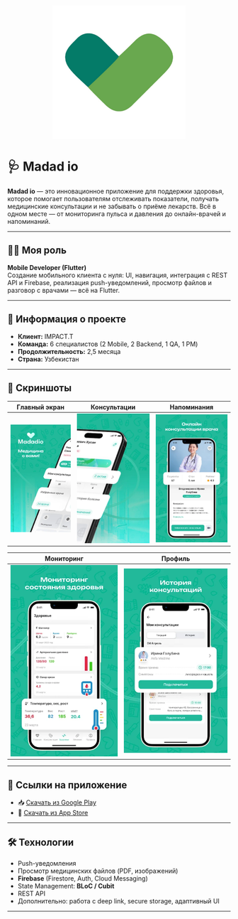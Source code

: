 <p align="center">
  <img src="images/madad_io/logo.webp" width="300" />
</p>

# 🩺 Madad io

**Madad io** — это инновационное приложение для поддержки здоровья, которое помогает пользователям отслеживать показатели, получать медицинские консультации и не забывать о приёме лекарств. Всё в одном месте — от мониторинга пульса и давления до онлайн-врачей и напоминаний.

---

## 👨‍💻 Моя роль

**Mobile Developer (Flutter)**  
Создание мобильного клиента с нуля: UI, навигация, интеграция с REST API и Firebase, реализация push-уведомлений, просмотр файлов и разговор с врачами — всё на Flutter.

---

## 🧾 Информация о проекте

- **Клиент:** IMPACT.T  
- **Команда:** 6 специалистов (2 Mobile, 2 Backend, 1 QA, 1 PM)  
- **Продолжительность:** 2,5 месяца  
- **Страна:** Узбекистан

---

## 📸 Скриншоты

| Главный экран | Консультации | Напоминания |
|---------------|--------------|-------------|
| ![image1](/images/madad_io/image_1.png) | ![image2](/images/madad_io/image_2.png) | ![image3](/images/madad_io/image_3.png) |

| Мониторинг | Профиль |
|------------|---------|
| ![image4](/images/madad_io/image_4.png) | ![image5](/images/madad_io/image_5.png) |

---

## 🔗 Ссылки на приложение

- 📥 [Скачать из Google Play](https://play.google.com/store/apps/details?id=uz.udevs.madadio_client_mobile&hl=ru)  
- 🍏 [Скачать из App Store](https://apps.apple.com/uz/app/madadio/id6466998471)

---

## 🛠️ Технологии

- Push-уведомления  
- Просмотр медицинских файлов (PDF, изображений)  
- **Firebase** (Firestore, Auth, Cloud Messaging)  
- State Management: **BLoC / Cubit**  
- REST API  
- Дополнительно: работа с deep link, secure storage, адаптивный UI
---